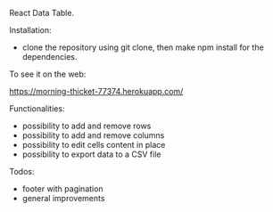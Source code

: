React Data Table.

Installation:

- clone the repository using git clone, then make npm install for the dependencies.

To see it on the web:

https://morning-thicket-77374.herokuapp.com/

Functionalities:

- possibility to add and remove rows
- possibility to add and remove columns
- possibility to edit cells content in place
- possibility to export data to a CSV file

Todos:

- footer with pagination
- general improvements
